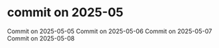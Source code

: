 # commit on 2025-05
Commit on 2025-05-05
Commit on 2025-05-06
Commit on 2025-05-07
Commit on 2025-05-08
